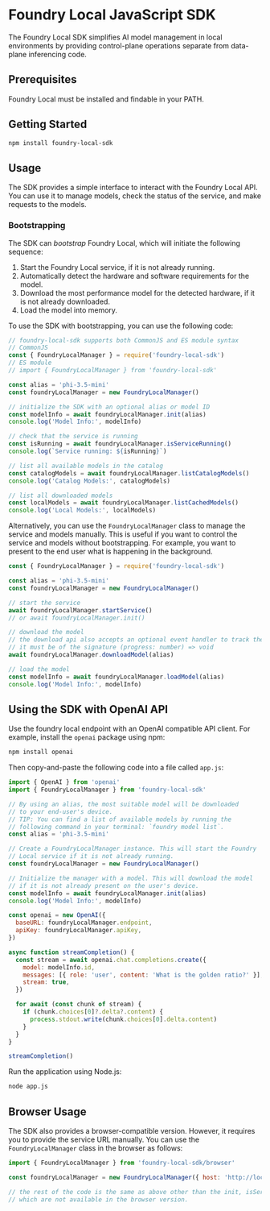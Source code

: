 # Foundry Local JavaScript SDK

The Foundry Local SDK simplifies AI model management in local environments by providing control-plane operations separate from data-plane inferencing code.

## Prerequisites

Foundry Local must be installed and findable in your PATH.

## Getting Started

```bash
npm install foundry-local-sdk
```

## Usage

The SDK provides a simple interface to interact with the Foundry Local API. You can use it to manage models, check the status of the service, and make requests to the models.

### Bootstrapping

The SDK can _bootstrap_ Foundry Local, which will initiate the following sequence:

1. Start the Foundry Local service, if it is not already running.
1. Automatically detect the hardware and software requirements for the model.
1. Download the most performance model for the detected hardware, if it is not already downloaded.
1. Load the model into memory.

To use the SDK with bootstrapping, you can use the following code:

```js
// foundry-local-sdk supports both CommonJS and ES module syntax
// CommonJS
const { FoundryLocalManager } = require('foundry-local-sdk')
// ES module
// import { FoundryLocalManager } from 'foundry-local-sdk'

const alias = 'phi-3.5-mini'
const foundryLocalManager = new FoundryLocalManager()

// initialize the SDK with an optional alias or model ID
const modelInfo = await foundryLocalManager.init(alias)
console.log('Model Info:', modelInfo)

// check that the service is running
const isRunning = await foundryLocalManager.isServiceRunning()
console.log(`Service running: ${isRunning}`)

// list all available models in the catalog
const catalogModels = await foundryLocalManager.listCatalogModels()
console.log('Catalog Models:', catalogModels)

// list all downloaded models
const localModels = await foundryLocalManager.listCachedModels()
console.log('Local Models:', localModels)
```

Alternatively, you can use the `FoundryLocalManager` class to manage the service and models manually. This is useful if you want to control the service and models without bootstrapping. For example, you want to present to the end user what is happening in the background.

```js
const { FoundryLocalManager } = require('foundry-local-sdk')

const alias = 'phi-3.5-mini'
const foundryLocalManager = new FoundryLocalManager()

// start the service
await foundryLocalManager.startService()
// or await foundryLocalManager.init()

// download the model
// the download api also accepts an optional event handler to track the download progress
// it must be of the signature (progress: number) => void
await foundryLocalManager.downloadModel(alias)

// load the model
const modelInfo = await foundryLocalManager.loadModel(alias)
console.log('Model Info:', modelInfo)
```

## Using the SDK with OpenAI API

Use the foundry local endpoint with an OpenAI compatible API client. For example, install the `openai` package using npm:

```bash
npm install openai
```

Then copy-and-paste the following code into a file called `app.js`:

```js
import { OpenAI } from 'openai'
import { FoundryLocalManager } from 'foundry-local-sdk'

// By using an alias, the most suitable model will be downloaded
// to your end-user's device.
// TIP: You can find a list of available models by running the
// following command in your terminal: `foundry model list`.
const alias = 'phi-3.5-mini'

// Create a FoundryLocalManager instance. This will start the Foundry
// Local service if it is not already running.
const foundryLocalManager = new FoundryLocalManager()

// Initialize the manager with a model. This will download the model
// if it is not already present on the user's device.
const modelInfo = await foundryLocalManager.init(alias)
console.log('Model Info:', modelInfo)

const openai = new OpenAI({
  baseURL: foundryLocalManager.endpoint,
  apiKey: foundryLocalManager.apiKey,
})

async function streamCompletion() {
  const stream = await openai.chat.completions.create({
    model: modelInfo.id,
    messages: [{ role: 'user', content: 'What is the golden ratio?' }],
    stream: true,
  })

  for await (const chunk of stream) {
    if (chunk.choices[0]?.delta?.content) {
      process.stdout.write(chunk.choices[0].delta.content)
    }
  }
}

streamCompletion()
```

Run the application using Node.js:

```bash
node app.js
```

## Browser Usage

The SDK also provides a browser-compatible version. However, it requires you to provide the service URL manually. You can use the `FoundryLocalManager` class in the browser as follows:

```js
import { FoundryLocalManager } from 'foundry-local-sdk/browser'

const foundryLocalManager = new FoundryLocalManager({ host: 'http://localhost:8080' })

// the rest of the code is the same as above other than the init, isServiceRunning, and startService methods
// which are not available in the browser version.
```

